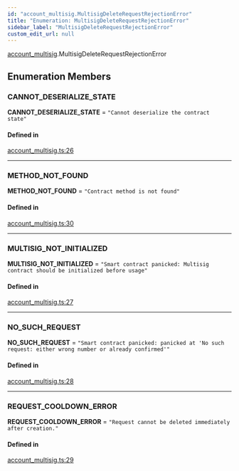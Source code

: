 ```yaml
---
id: "account_multisig.MultisigDeleteRequestRejectionError"
title: "Enumeration: MultisigDeleteRequestRejectionError"
sidebar_label: "MultisigDeleteRequestRejectionError"
custom_edit_url: null
---
```


[account_multisig](../modules/account_multisig.md).MultisigDeleteRequestRejectionError

## Enumeration Members

### CANNOT\_DESERIALIZE\_STATE

 **CANNOT\_DESERIALIZE\_STATE** = ``"Cannot deserialize the contract state"``

#### Defined in

[account_multisig.ts:26](https://github.com/maxhr/near--near-api-js/blob/81563440/packages/near-api-js/src/account_multisig.ts#L26)

___

### METHOD\_NOT\_FOUND

 **METHOD\_NOT\_FOUND** = ``"Contract method is not found"``

#### Defined in

[account_multisig.ts:30](https://github.com/maxhr/near--near-api-js/blob/81563440/packages/near-api-js/src/account_multisig.ts#L30)

___

### MULTISIG\_NOT\_INITIALIZED

 **MULTISIG\_NOT\_INITIALIZED** = ``"Smart contract panicked: Multisig contract should be initialized before usage"``

#### Defined in

[account_multisig.ts:27](https://github.com/maxhr/near--near-api-js/blob/81563440/packages/near-api-js/src/account_multisig.ts#L27)

___

### NO\_SUCH\_REQUEST

 **NO\_SUCH\_REQUEST** = ``"Smart contract panicked: panicked at 'No such request: either wrong number or already confirmed'"``

#### Defined in

[account_multisig.ts:28](https://github.com/maxhr/near--near-api-js/blob/81563440/packages/near-api-js/src/account_multisig.ts#L28)

___

### REQUEST\_COOLDOWN\_ERROR

 **REQUEST\_COOLDOWN\_ERROR** = ``"Request cannot be deleted immediately after creation."``

#### Defined in

[account_multisig.ts:29](https://github.com/maxhr/near--near-api-js/blob/81563440/packages/near-api-js/src/account_multisig.ts#L29)
